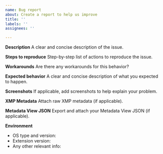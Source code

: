 ```yaml
---
name: Bug report
about: Create a report to help us improve
title: ''
labels: ''
assignees: ''

---
```


**Description**
A clear and concise description of the issue.

**Steps to reproduce**
Step-by-step list of actions to reproduce the issue.

**Workarounds**
Are there any workarounds for this behavior?

**Expected behavior**
A clear and concise description of what you expected to happen.

**Screenshots**
If applicable, add screenshots to help explain your problem.

**XMP Metadata**
Attach raw XMP metadata (if applicable).

**Metadata View JSON**
Export and attach your Metadata View JSON (if applicable).

**Environment**
* OS type and version:
* Extension version:
* Any other relevant info:
